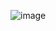 ![image](https://github.com/gabrielricardosilva/Cardapio-Bolo/assets/93540978/dd9d7e0a-0950-4c46-b472-7e2a33869bc0)

